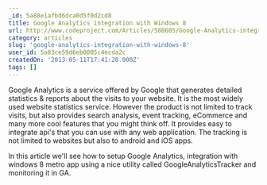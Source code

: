```yaml
---
_id: 5a88e1afbd6dca0d5f0d2cd8
title: Google Analytics integration with Windows 8
url: http://www.codeproject.com/Articles/588605/Google-Analytics-integration-with-Windows-8
category: articles
slug: 'google-analytics-integration-with-windows-8'
user_id: 5a83ce59d6eb0005c4ecda2c
createdOn: '2013-05-11T17:41:20.000Z'
tags: []
---
```


Google Analytics is a service offered by Google that generates detailed statistics &amp; reports about the visits to your website. It is the most widely used website statistics service. However the product is not limited to track visits, but also provides search analysis, event tracking, eCommerce and many more cool features that you might think off. It provides easy to integrate api's that you can use with any web application. The tracking is not limited to websites but also to android and iOS apps.

In this article we'll see how to setup Google Analytics, integration with windows 8 metro app using a nice utility called GoogleAnalyticsTracker and monitoring it in GA.
